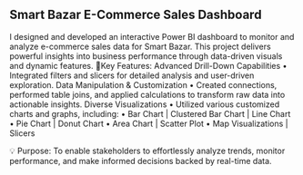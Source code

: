## Smart Bazar E-Commerce Sales Dashboard
I designed and developed an interactive Power BI dashboard to monitor and analyze e-commerce sales data for Smart Bazar. This project delivers powerful insights into business performance through data-driven visuals and dynamic features.
🔑Key Features:
Advanced Drill-Down Capabilities
• Integrated filters and slicers for detailed analysis and user-driven exploration.
Data Manipulation & Customization
• Created connections, performed table joins, and applied calculations to transform raw data into actionable insights.
Diverse Visualizations
 • Utilized various customized charts and graphs, including:
 • Bar Chart | Clustered Bar Chart | Line Chart
 • Pie Chart | Donut Chart
 • Area Chart | Scatter Plot
 • Map Visualizations | Slicers

💡 Purpose: To enable stakeholders to effortlessly analyze trends, monitor performance, and make informed decisions backed by real-time data.
